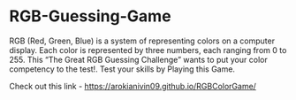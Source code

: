 # RGB-Guessing-Game
RGB (Red, Green, Blue) is a system of representing colors on a computer display. Each color is represented by three numbers, each ranging from 0 to 255. This “The Great RGB Guessing Challenge” wants to put your color competency to the test!. Test your skills by Playing this Game.

Check out this link - https://arokianivin09.github.io/RGBColorGame/

